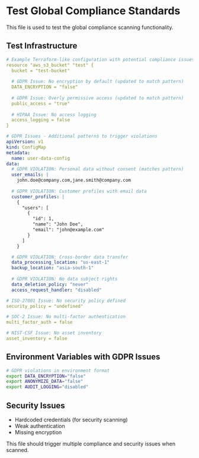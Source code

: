 # Test Global Compliance Standards

This file is used to test the global compliance scanning functionality.

## Test Infrastructure
```yaml
# Example Terraform-like configuration with potential compliance issues
resource "aws_s3_bucket" "test" {
  bucket = "test-bucket"
  
  # GDPR Issue: No encryption by default (updated to match pattern)
  DATA_ENCRYPTION = "false"
  
  # GDPR Issue: Overly permissive access (updated to match pattern)
  public_access = "true"
  
  # HIPAA Issue: No access logging
  access_logging = false
}

# GDPR Issues - Additional patterns to trigger violations
apiVersion: v1
kind: ConfigMap
metadata:
  name: user-data-config
data:
  # GDPR VIOLATION: Personal data without consent (matches pattern)
  user_emails: |
    john.doe@company.com,jane.smith@company.com
  
  # GDPR VIOLATION: Customer profiles with email data
  customer_profiles: |
    {
      "users": [
        {
          "id": 1,
          "name": "John Doe", 
          "email": "john@example.com"
        }
      ]
    }

  # GDPR VIOLATION: Cross-border data transfer
  data_processing_location: "us-east-1"
  backup_location: "asia-south-1"
  
  # GDPR VIOLATION: No data subject rights
  data_deletion_policy: "never"
  access_request_handler: "disabled"

# ISO-27001 Issue: No security policy defined
security_policy = "undefined"

# SOC-2 Issue: No multi-factor authentication
multi_factor_auth = false

# NIST-CSF Issue: No asset inventory
asset_inventory = false
```

## Environment Variables with GDPR Issues
```bash
# GDPR violations in environment format
export DATA_ENCRYPTION="false"
export ANONYMIZE_DATA="false"  
export AUDIT_LOGGING="disabled"
```

## Security Issues
- Hardcoded credentials (for security scanning)
- Weak authentication
- Missing encryption

This file should trigger multiple compliance and security issues when scanned.
